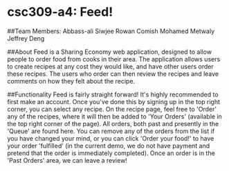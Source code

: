 # csc309-a4: Feed!
##Team Members:
Abbass-ali Siwjee
Rowan Comish
Mohamed Metwaly
Jeffrey Deng

##About
Feed is a Sharing Economy web application, designed to allow people to order food from cooks in their area. The application allows users to create recipes at any cost they would like, and have other users order these recipes. The users who order can then review the recipes and leave comments on how they felt about the recipe. 

##Functionality
Feed is fairly straight forward! It's highly recommended to first make an account. Once you've done this by signing up in the top right corner, you can select any recipe. On the recipe page, feel free to 'Order' any of the recipes, where it will then be added to 'Your Orders' 
(available in the top right corner of the page). All orders, both past and presently in the 'Queue' are found here. You can remove any of the orders from the list if you have changed your mind, or you can click 'Order your food!' to have your order 'fulfilled' (in the current demo, we do not have payment and pretend that the order is immediately completed). Once an order is in the 'Past Orders' area, we can leave a review! 
